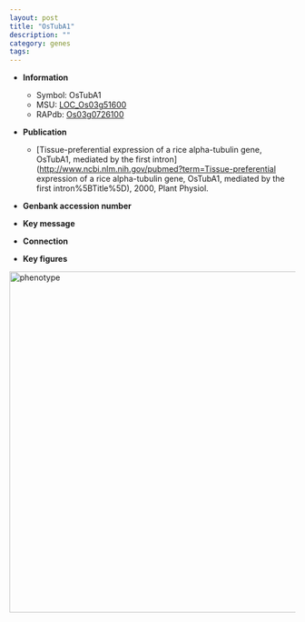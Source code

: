 ```yaml
---
layout: post
title: "OsTubA1"
description: ""
category: genes
tags: 
---
```


* **Information**  
    + Symbol: OsTubA1  
    + MSU: [LOC_Os03g51600](http://rice.plantbiology.msu.edu/cgi-bin/ORF_infopage.cgi?orf=LOC_Os03g51600)  
    + RAPdb: [Os03g0726100](http://rapdb.dna.affrc.go.jp/viewer/gbrowse_details/irgsp1?name=Os03g0726100)  

* **Publication**  
    + [Tissue-preferential expression of a rice alpha-tubulin gene, OsTubA1, mediated by the first intron](http://www.ncbi.nlm.nih.gov/pubmed?term=Tissue-preferential expression of a rice alpha-tubulin gene, OsTubA1, mediated by the first intron%5BTitle%5D), 2000, Plant Physiol.

* **Genbank accession number**  

* **Key message**  

* **Connection**  

* **Key figures**  
<img src="https://funricegenes.github.io/images/OsTubA1.pheno.png" alt="phenotype"  style="width: 600px;"/>



